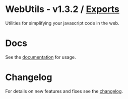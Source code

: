 # WebUtils - v1.3.2 / [Exports](modules.md)

Utilities for simplifying your javascript code in the web.

# Docs

See the [documentation](modules.md) for usage.

# Changelog

For details on new features and fixes see the [changelog](docs/CHANGELOG.md).
